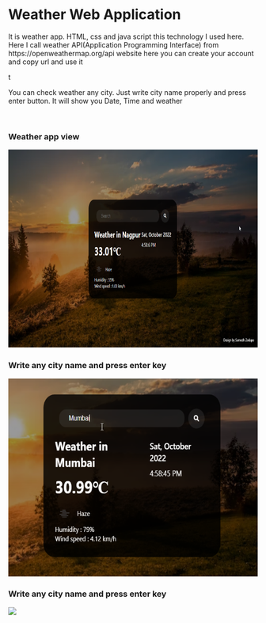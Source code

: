 <h1>Weather Web Application</h1>
<p>It is weather app. HTML, css and java script this technology I used here. Here I call weather API(Application Programming Interface) from https://openweathermap.org/api website here you can create your account and copy url and use it</p>t
<p>You can check weather any city. Just write city name properly and press enter button. It will show you Date, Time and weather</p>
<br>
<h3>Weather app view</h3>
<img src="./project-images/weather1.png" height="400px"/>

<h3>Write any city name and press enter key</h3>
<img src="./project-images/weather2.png" height="400px"/>

<h3>Write any city name and press enter key</h3>
<img src="./project-images/weather3.png" height="400px"/>
